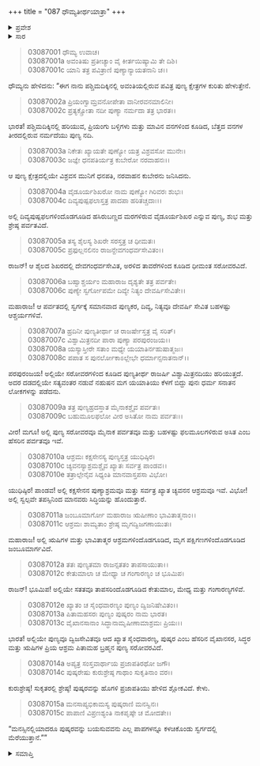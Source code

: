 +++
title = "087 ಧೌಮ್ಯತೀರ್ಥಯಾತ್ರಾ"
+++

<details><summary>ಪ್ರವೇಶ</summary>


।।   ಓಂ ಓಂ ನಮೋ ನಾರಾಯಣಾಯ।।   ಶ್ರೀ ವೇದವ್ಯಾಸಾಯ ನಮಃ ।।

ಶ್ರೀ ಕೃಷ್ಣದ್ವೈಪಾಯನ ವೇದವ್ಯಾಸ ವಿರಚಿತ  

**ಶ್ರೀ ಮಹಾಭಾರತ**

**ಆರಣ್ಯಕ ಪರ್ವ**

**ತೀರ್ಥಯಾತ್ರಾ ಪರ್ವ**

**ಅಧ್ಯಾಯ 87**

</details>


<details><summary>ಸಾರ</summary>

ಧೌಮ್ಯನು ಯುಧಿಷ್ಠಿರನಿಗೆ ಪಶ್ಚಿಮದಿಕ್ಕಿನಲ್ಲಿರುವ ತೀರ್ಥಕ್ಷೇತ್ರಗಳ ಕುರಿತು ಹೇಳಿದುದು (1-15).

</details>


> 03087001 ಧೌಮ್ಯ ಉವಾಚ।  
03087001a ಅವಂತಿಷು ಪ್ರತೀಚ್ಯಾಂ ವೈ ಕೀರ್ತಯಿಷ್ಯಾಮಿ ತೇ ದಿಶಿ।  
03087001c ಯಾನಿ ತತ್ರ ಪವಿತ್ರಾಣಿ ಪುಣ್ಯಾನ್ಯಾಯತನಾನಿ ಚ।।

ಧೌಮ್ಯನು ಹೇಳಿದನು: “ಈಗ ನಾನು ಪಶ್ಚಿಮದಿಕ್ಕಿನಲ್ಲಿ ಅವಂತಿಯಲ್ಲಿರುವ ಪವಿತ್ರ ಪುಣ್ಯ ಕ್ಷೇತ್ರಗಳ ಕುರಿತು ಹೇಳುತ್ತೇನೆ.

> 03087002a ಪ್ರಿಯಂಗ್ವಾಮ್ರವನೋಪೇತಾ ವಾನೀರವನಮಾಲಿನೀ।  
03087002c ಪ್ರತ್ಯಕ್ಸ್ರೋತಾ ನದೀ ಪುಣ್ಯಾ ನರ್ಮದಾ ತತ್ರ ಭಾರತ।।

ಭಾರತ! ಪಶ್ಚಿಮದಿಕ್ಕಿನಲ್ಲಿ ಹರಿಯುವ, ಪ್ರಿಯಂಗು ಬಳ್ಳಿಗಳು ಮತ್ತು ಮಾವಿನ ವನಗಳಿಂದ ಕೂಡಿದ, ಬೆತ್ತದ ವನಗಳ ತೀರದಲ್ಲಿರುವ ನರ್ಮದೆಯು ಪುಣ್ಯ ನದಿ.

> 03087003a ನಿಕೇತಃ ಖ್ಯಾಯತೇ ಪುಣ್ಯೋ ಯತ್ರ ವಿಶ್ರವಸೋ ಮುನೇಃ।  
03087003c ಜಜ್ಞೇ ಧನಪತಿರ್ಯತ್ರ ಕುಬೇರೋ ನರವಾಹನಃ।।

ಆ ಪುಣ್ಯ ಕ್ಷೇತ್ರದಲ್ಲಿಯೇ ವಿಶ್ರವಸ ಮುನಿಗೆ ಧನಪತಿ, ನರವಾಹನ ಕುಬೇರನು ಜನಿಸಿದನು.

> 03087004a ವೈಡೂರ್ಯಶಿಖರೋ ನಾಮ ಪುಣ್ಯೋ ಗಿರಿವರಃ ಶುಭಃ।  
03087004c ದಿವ್ಯಪುಷ್ಪಫಲಾಸ್ತತ್ರ ಪಾದಪಾ ಹರಿತಚ್ಚದಾಃ।।

ಅಲ್ಲಿ ದಿವ್ಯಪುಷ್ಪಫಲಗಳಿಂದೊಡಗೂಡಿದ ಹಸಿರುಬಣ್ಣದ ಮರಗಳಿರುವ ವೈಡೂರ್ಯಶಿಖರ ಎನ್ನುವ ಪುಣ್ಯ, ಶುಭ ಮತ್ತು ಶ್ರೇಷ್ಠ ಪರ್ವತವಿದೆ.

> 03087005a ತಸ್ಯ ಶೈಲಸ್ಯ ಶಿಖರೇ ಸರಸ್ತತ್ರ ಚ ಧೀಮತಃ।  
03087005c ಪ್ರಫುಲ್ಲನಲಿನಂ ರಾಜನ್ದೇವಗಂಧರ್ವಸೇವಿತಂ।।

ರಾಜನ್! ಆ ಶೈಲದ ಶಿಖರದಲ್ಲಿ ದೇವಗಂಧರ್ವಸೇವಿತ, ಅರಳಿದ ತಾವರೆಗಳಿಂದ ಕೂಡಿದ ಧೀಮಂತ ಸರೋವರವಿದೆ.

> 03087006a ಬಹ್ವಾಶ್ಚರ್ಯಂ ಮಹಾರಾಜ ದೃಶ್ಯತೇ ತತ್ರ ಪರ್ವತೇ।  
03087006c ಪುಣ್ಯೇ ಸ್ವರ್ಗೋಪಮೇ ದಿವ್ಯೇ ನಿತ್ಯಂ ದೇವರ್ಷಿಸೇವಿತೇ।।

ಮಹಾರಾಜ! ಆ ಪರ್ವತದಲ್ಲಿ ಸ್ವರ್ಗಕ್ಕೆ ಸಮಾನವಾದ ಪುಣ್ಯಕರ, ದಿವ್ಯ, ನಿತ್ಯವೂ ದೇವರ್ಷಿ ಸೇವಿತ ಬಹಳಷ್ಟು ಆಶ್ಚರ್ಯಗಳಿವೆ.

> 03087007a ಹ್ರದಿನೀ ಪುಣ್ಯತೀರ್ಥಾ ಚ ರಾಜರ್ಷೇಸ್ತತ್ರ ವೈ ಸರಿತ್।   
03087007c ವಿಶ್ವಾಮಿತ್ರನದೀ ಪಾರಾ ಪುಣ್ಯಾ ಪರಪುರಂಜಯ।।  
03087008a ಯಸ್ಯಾಸ್ತೀರೇ ಸತಾಂ ಮಧ್ಯೇ ಯಯಾತಿರ್ನಹುಷಾತ್ಮಜಃ।  
03087008c ಪಪಾತ ಸ ಪುನರ್ಲೋಕಾಽಲ್ಲೇಭೇ ಧರ್ಮಾನ್ಸನಾತನಾನ್।।

ಪರಪುರಂಜಯ! ಅಲ್ಲಿಯೇ ಸರೋವರಗಳಿಂದ ಕೂಡಿದ ಪುಣ್ಯತೀರ್ಥ ರಾಜರ್ಷಿ ವಿಶ್ವಾಮಿತ್ರನದಿಯು ಹರಿಯುತ್ತದೆ. ಅದರ ದಡದಲ್ಲಿಯೇ ಸತ್ಯವಂತರ ನಡುವೆ ನಹುಷನ ಮಗ ಯಯಾತಿಯು ಕೆಳಗೆ ಬಿದ್ದು ಪುನಃ ಧರ್ಮ ಸನಾತನ ಲೋಕಗಳನ್ನು ಪಡೆದನು.

> 03087009a ತತ್ರ ಪುಣ್ಯಹ್ರದಸ್ತಾತ ಮೈನಾಕಶ್ಚೈವ ಪರ್ವತಃ।  
03087009c ಬಹುಮೂಲಫಲೋ ವೀರ ಅಸಿತೋ ನಾಮ ಪರ್ವತಃ।।

ವೀರ! ಮಗೂ! ಅಲ್ಲಿ ಪುಣ್ಯ ಸರೋವರವೂ ಮೈನಾಕ ಪರ್ವತವೂ ಮತ್ತು ಬಹಳಷ್ಟು ಫಲಮೂಲಗಳಿರುವ ಅಸಿತ ಎಂಬ ಹೆಸರಿನ ಪರ್ವತವೂ ಇವೆ.

> 03087010a ಆಶ್ರಮಃ ಕಕ್ಷಸೇನಸ್ಯ ಪುಣ್ಯಸ್ತತ್ರ ಯುಧಿಷ್ಠಿರ।   
03087010c ಚ್ಯವನಸ್ಯಾಶ್ರಮಶ್ಚೈವ ಖ್ಯಾತಃ ಸರ್ವತ್ರ ಪಾಂಡವ।।  
03087010e ತತ್ರಾಲ್ಪೇನೈವ ಸಿಧ್ಯಂತಿ ಮಾನವಾಸ್ತಪಸಾ ವಿಭೋ।

ಯುಧಿಷ್ಠಿರ! ಪಾಂಡವ! ಅಲ್ಲಿ ಕಕ್ಷಸೇನನ ಪುಣ್ಯಾಶ್ರಮವೂ ಮತ್ತು ಸರ್ವತ್ರ ಖ್ಯಾತ ಚ್ಯವನನ ಆಶ್ರಮವೂ ಇವೆ. ವಿಭೋ! ಅಲ್ಲಿ ಸ್ವಲ್ಪವೇ ತಪಸ್ಸಿನಿಂದ ಮಾನವರು ಸಿದ್ಧಿಯನ್ನು ಹೊಂದುತ್ತಾರೆ.

> 03087011a ಜಂಬೂಮಾರ್ಗೋ ಮಹಾರಾಜ ಋಷೀಣಾಂ ಭಾವಿತಾತ್ಮನಾಂ।।   
03087011c ಆಶ್ರಮಃ ಶಾಮ್ಯತಾಂ ಶ್ರೇಷ್ಠ ಮೃಗದ್ವಿಜಗಣಾಯುತಃ।

ಮಹಾರಾಜ! ಅಲ್ಲಿ ಋಷಿಗಳ ಮತ್ತು ಭಾವಿತಾತ್ಮರ ಆಶ್ರಮಗಳಿಂದೊಡಗೂಡಿದ, ಮೃಗ ಪಕ್ಷಿಗಣಗಳಿಂದೊಡಗೂಡಿದ ಜಂಬೂಮಾರ್ಗವಿದೆ.

> 03087012a ತತಃ ಪುಣ್ಯತಮಾ ರಾಜನ್ಸತತಂ ತಾಪಸಾಯುತಾ।।  
03087012c ಕೇತುಮಾಲಾ ಚ ಮೇಧ್ಯಾ ಚ ಗಂಗಾರಣ್ಯಂ ಚ ಭೂಮಿಪ।

ರಾಜನ್! ಭೂಮಿಪ! ಅಲ್ಲಿಯೇ ಸತತವೂ ತಾಪಸರಿಂದೊಡಗೂಡಿದ ಕೇತುಮಾಲ, ಮೇಧ್ಯ ಮತ್ತು ಗಂಗಾರಣ್ಯಗಳಿವೆ.

> 03087012e ಖ್ಯಾತಂ ಚ ಸೈಂಧವಾರಣ್ಯಂ ಪುಣ್ಯಂ ದ್ವಿಜನಿಷೇವಿತಂ।।  
03087013a ಪಿತಾಮಹಸರಃ ಪುಣ್ಯಂ ಪುಷ್ಕರಂ ನಾಮ ಭಾರತ।  
03087013c ವೈಖಾನಸಾನಾಂ ಸಿದ್ಧಾನಾಮೃಷೀಣಾಮಾಶ್ರಮಃ ಪ್ರಿಯಃ।।

ಭಾರತ! ಅಲ್ಲಿಯೇ ಪುಣ್ಯವೂ ದ್ವಿಜಸೇವಿತವೂ ಆದ ಖ್ಯಾತ ಸೈಂಧವಾರಣ್ಯ, ಪುಷ್ಕರ ಎಂಬ ಹೆಸರಿನ ವೈಖಾನಸರ, ಸಿದ್ಧರ ಮತ್ತು ಋಷಿಗಳ ಪ್ರಿಯ ಆಶ್ರಮ ಪಿತಾಮಹ ಬ್ರಹ್ಮನ ಪುಣ್ಯ ಸರೋವರವಿದೆ.

> 03087014a ಅಪ್ಯತ್ರ ಸಂಸ್ತವಾರ್ಥಾಯ ಪ್ರಜಾಪತಿರಥೋ ಜಗೌ।  
03087014c ಪುಷ್ಕರೇಷು ಕುರುಶ್ರೇಷ್ಠ ಗಾಥಾಂ ಸುಕೃತಿನಾಂ ವರ।।

ಕುರುಶ್ರೇಷ್ಠ! ಸುಕೃತರಲ್ಲಿ ಶ್ರೇಷ್ಠ! ಪುಷ್ಕರವನ್ನು ಹೊಗಳಿ ಪ್ರಜಾಪತಿಯು ಹೇಳಿದ ಶ್ಲೋಕವಿದೆ. ಕೇಳು.

> 03087015a ಮನಸಾಪ್ಯಭಿಕಾಮಸ್ಯ ಪುಷ್ಕರಾಣಿ ಮನಸ್ವಿನಃ।  
03087015c ಪಾಪಾಣಿ ವಿಪ್ರಣಶ್ಯಂತಿ ನಾಕಪೃಷ್ಠೇ ಚ ಮೋದತೇ।।

“ಮನಸ್ಸಿನಲ್ಲಿಯಾದರೂ ಪುಷ್ಕರವನ್ನು ಬಯಸುವವನು ಎಲ್ಲ ಪಾಪಗಳನ್ನೂ ಕಳಚಿಕೊಂಡು ಸ್ವರ್ಗದಲ್ಲಿ ಮೆರೆಯುತ್ತಾನೆ.””

<details><summary>ಸಮಾಪ್ತಿ</summary>

ಇತಿ ಶ್ರೀ ಮಹಾಭಾರತೇ ಆರಣ್ಯಕಪರ್ವಣಿ ತೀರ್ಥಯಾತ್ರಾಪರ್ವಣಿ ಧೌಮ್ಯತೀರ್ಥಯಾತ್ರಾಯಾಂ ಸಪ್ತಾಶೀತಿತಮೋಽಧ್ಯಾಯಃ।  
ಇದು ಮಹಾಭಾರತದ ಆರಣ್ಯಕಪರ್ವದಲ್ಲಿ ತೀರ್ಥಯಾತ್ರಾಪರ್ವದಲ್ಲಿ ಧೌಮ್ಯತೀರ್ಥಯಾತ್ರಾ ಎನ್ನುವ ಎಂಭತ್ತೇಳನೆಯ ಅಧ್ಯಾಯವು.


</details>
